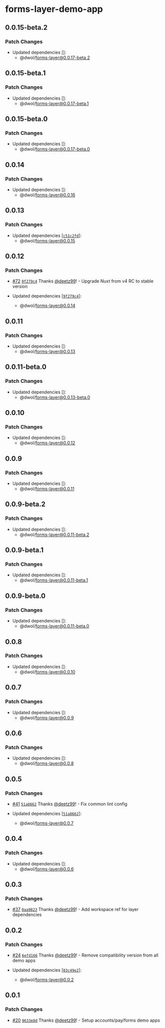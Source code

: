 # forms-layer-demo-app

## 0.0.15-beta.2

### Patch Changes

- Updated dependencies []:
  - @dwol/forms-layer@0.0.17-beta.2

## 0.0.15-beta.1

### Patch Changes

- Updated dependencies []:
  - @dwol/forms-layer@0.0.17-beta.1

## 0.0.15-beta.0

### Patch Changes

- Updated dependencies []:
  - @dwol/forms-layer@0.0.17-beta.0

## 0.0.14

### Patch Changes

- Updated dependencies []:
  - @dwol/forms-layer@0.0.16

## 0.0.13

### Patch Changes

- Updated dependencies [[`c51c2fd`](https://github.com/deetz99/nuxt-layers-monorepo/commit/c51c2fd2e2353d7c8dee0a6fbf3859422a1ad5f6)]:
  - @dwol/forms-layer@0.0.15

## 0.0.12

### Patch Changes

- [#72](https://github.com/deetz99/nuxt-layers-monorepo/pull/72) [`9f279c4`](https://github.com/deetz99/nuxt-layers-monorepo/commit/9f279c45ad72961f7d2ce9af5e41a6ed895a6d7e) Thanks [@deetz99](https://github.com/deetz99)! - Upgrade Nuxt from v4 RC to stable version

- Updated dependencies [[`9f279c4`](https://github.com/deetz99/nuxt-layers-monorepo/commit/9f279c45ad72961f7d2ce9af5e41a6ed895a6d7e)]:
  - @dwol/forms-layer@0.0.14

## 0.0.11

### Patch Changes

- Updated dependencies []:
  - @dwol/forms-layer@0.0.13

## 0.0.11-beta.0

### Patch Changes

- Updated dependencies []:
  - @dwol/forms-layer@0.0.13-beta.0

## 0.0.10

### Patch Changes

- Updated dependencies []:
  - @dwol/forms-layer@0.0.12

## 0.0.9

### Patch Changes

- Updated dependencies []:
  - @dwol/forms-layer@0.0.11

## 0.0.9-beta.2

### Patch Changes

- Updated dependencies []:
  - @dwol/forms-layer@0.0.11-beta.2

## 0.0.9-beta.1

### Patch Changes

- Updated dependencies []:
  - @dwol/forms-layer@0.0.11-beta.1

## 0.0.9-beta.0

### Patch Changes

- Updated dependencies []:
  - @dwol/forms-layer@0.0.11-beta.0

## 0.0.8

### Patch Changes

- Updated dependencies []:
  - @dwol/forms-layer@0.0.10

## 0.0.7

### Patch Changes

- Updated dependencies []:
  - @dwol/forms-layer@0.0.9

## 0.0.6

### Patch Changes

- Updated dependencies []:
  - @dwol/forms-layer@0.0.8

## 0.0.5

### Patch Changes

- [#41](https://github.com/deetz99/nuxt-layers-monorepo/pull/41) [`51a8662`](https://github.com/deetz99/nuxt-layers-monorepo/commit/51a866279374fa834309f1d7f1cf21283325015e) Thanks [@deetz99](https://github.com/deetz99)! - Fix common lint config

- Updated dependencies [[`51a8662`](https://github.com/deetz99/nuxt-layers-monorepo/commit/51a866279374fa834309f1d7f1cf21283325015e)]:
  - @dwol/forms-layer@0.0.7

## 0.0.4

### Patch Changes

- Updated dependencies []:
  - @dwol/forms-layer@0.0.6

## 0.0.3

### Patch Changes

- [#37](https://github.com/deetz99/nuxt-layers-monorepo/pull/37) [`0aa9823`](https://github.com/deetz99/nuxt-layers-monorepo/commit/0aa9823cdd3fc64dedd3f97f7c1a2430fc47a698) Thanks [@deetz99](https://github.com/deetz99)! - Add workspace ref for layer dependencies

## 0.0.2

### Patch Changes

- [#24](https://github.com/deetz99/nuxt-layers-monorepo/pull/24) [`6efd166`](https://github.com/deetz99/nuxt-layers-monorepo/commit/6efd1669538c331f992881102d4cd5385f0af808) Thanks [@deetz99](https://github.com/deetz99)! - Remove compatibility version from all demo apps

- Updated dependencies [[`03c49e2`](https://github.com/deetz99/nuxt-layers-monorepo/commit/03c49e26d8ab3dbd3b5665d1854d3e1d6e98bf5a)]:
  - @dwol/forms-layer@0.0.2

## 0.0.1

### Patch Changes

- [#20](https://github.com/deetz99/nuxt-layers-monorepo/pull/20) [`9633e8d`](https://github.com/deetz99/nuxt-layers-monorepo/commit/9633e8dc47871a91fac42b265f00c27776f3eb9e) Thanks [@deetz99](https://github.com/deetz99)! - Setup accounts/pay/forms demo apps
